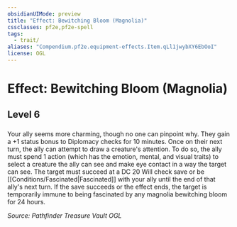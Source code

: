```yaml
---
obsidianUIMode: preview
title: "Effect: Bewitching Bloom (Magnolia)"
cssclasses: pf2e,pf2e-spell
tags:
  - trait/
aliases: "Compendium.pf2e.equipment-effects.Item.qLl1jwybXY6EbOoI"
license: OGL
---
```

# Effect: Bewitching Bloom (Magnolia)
## Level 6
### 






Your ally seems more charming, though no one can pinpoint why. They gain a +1 status bonus to Diplomacy checks for 10 minutes. Once on their next turn, the ally can attempt to draw a creature's attention. To do so, the ally must spend 1 action (which has the emotion, mental, and visual traits) to select a creature the ally can see and make eye contact in a way the target can see. The target must succeed at a DC 20 Will check save or be [[Conditions/Fascinated|Fascinated]] with your ally until the end of that ally's next turn. If the save succeeds or the effect ends, the target is temporarily immune to being fascinated by any magnolia bewitching bloom for 24 hours.

*Source: Pathfinder Treasure Vault*
*OGL*
